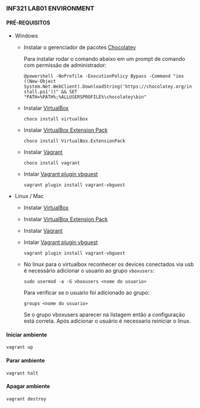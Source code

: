 ### INF321 LAB01 ENVIRONMENT 

#### PRÉ-REQUISITOS

  * Windows
      * Instalar o gerenciador de pacotes [Chocolatey](https://chocolatey.org/) 
      
         Para instalar rodar o comando abaixo em um prompt de comando com permissão de administrador:
         
         `@powershell -NoProfile -ExecutionPolicy Bypass -Command "iex ((New-Object System.Net.WebClient).DownloadString('https://chocolatey.org/install.ps1'))" && SET "PATH=%PATH%;%ALLUSERSPROFILE%\chocolatey\bin"` 

      * Instalar [VirtualBox](https://www.virtualbox.org/wiki/Downloads) 

          `choco install virtualbox`
      
      * Instalar [VirtualBox Extension Pack](https://www.virtualbox.org/wiki/Downloads) 

          `choco install VirtualBox.ExtensionPack`
      
      * Instalar [Vagrant](https://www.vagrantup.com/downloads.html) 

          `choco install vagrant`

      * Intalar [Vagrant plugin vbguest](https://github.com/dotless-de/vagrant-vbguest) 

          `vagrant plugin install vagrant-vbguest`

  * Linux / Mac
      * Instalar [VirtualBox](https://www.virtualbox.org/wiki/Downloads)
      * Instalar [VirtualBox Extension Pack](https://www.virtualbox.org/wiki/Downloads)
      * Instalar [Vagrant](https://www.vagrantup.com/downloads.html)
      * Intalar [Vagrant plugin vbguest](https://github.com/dotless-de/vagrant-vbguest) 

        `vagrant plugin install vagrant-vbguest`

      * No linux para o virtualbox reconhecer os devices conectados via usb é necessário adicionar o usuario ao grupo `vboxusers`:

        `sudo usermod -a -G vboxusers <nome do usuario>`

        Para verificar se o usuario foi adicionado ao grupo:

         `groups <nome do usuario>`
        
        Se o grupo vboxusers aparecer na listagem então a configuração está correta.
        Após adicionar o usuário é necessario reiniciar o linux.

#### Iniciar ambiente

  `vagrant up`

#### Parar ambiente

  `vagrant halt`

#### Apagar ambiente

  `vagrant destroy`

